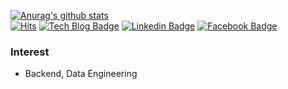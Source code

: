 [![Anurag's github stats](https://github-readme-stats.vercel.app/api?username=JaeguKim)](https://github.com/anuraghazra/github-readme-stats)  
[![Hits](https://hits.seeyoufarm.com/api/count/incr/badge.svg?url=https%3A%2F%2Fgithub.com%2FJaeguKim%2Fhit-counter)](https://hits.seeyoufarm.com)
[![Tech Blog Badge](https://img.shields.io/badge/-Tech%20blog-black?style=flat-square&logo=github&link=https://jaegukim.github.io/)](https://jaegukim.github.io/)
[![Linkedin Badge](https://img.shields.io/badge/-LinkedIn-blue?style=flat-square&logo=Linkedin&logoColor=white&link=https://www.linkedin.com/in/jaegukimio/)](https://www.linkedin.com/in/jaegukimio/)
[![Facebook Badge](https://img.shields.io/badge/facebook-1877f2?style=flat-square&logo=facebook&logoColor=white&link=https://www.facebook.com/jaegu.kim.9655)](https://www.facebook.com/jaegu.kim.9655)  
  
### Interest
- Backend, Data Engineering  


